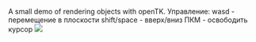 A small demo of rendering objects with openTK.
Управление:
wasd - перемещение в плоскости
shift/space - вверх/вниз
ПКМ - освободить курсор
![](https://media2.giphy.com/media/IXtt9NAdGoA4JcFcDn/giphy.gif)
